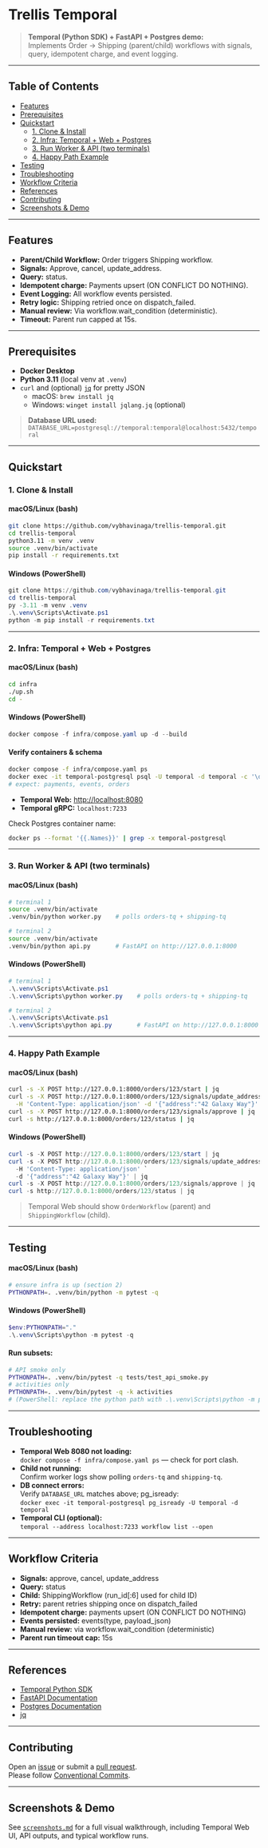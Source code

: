# Trellis Temporal

> **Temporal (Python SDK) + FastAPI + Postgres demo:**  
Implements Order → Shipping (parent/child) workflows with signals, query, idempotent charge, and event logging.

---

## Table of Contents
- [Features](#features)
- [Prerequisites](#prerequisites)
- [Quickstart](#quickstart)
  - [1. Clone & Install](#1-clone--install)
  - [2. Infra: Temporal + Web + Postgres](#2-infra-temporal--web--postgres)
  - [3. Run Worker & API (two terminals)](#3-run-worker--api-two-terminals)
  - [4. Happy Path Example](#4-happy-path-example)
- [Testing](#testing)
- [Troubleshooting](#troubleshooting)
- [Workflow Criteria](#workflow-criteria)
- [References](#references)
- [Contributing](#contributing)
- [Screenshots & Demo](#screenshots--demo)

---

## Features

- **Parent/Child Workflow:** Order triggers Shipping workflow.
- **Signals:** Approve, cancel, update_address.
- **Query:** status.
- **Idempotent charge:** Payments upsert (ON CONFLICT DO NOTHING).
- **Event Logging:** All workflow events persisted.
- **Retry logic:** Shipping retried once on dispatch_failed.
- **Manual review:** Via workflow.wait_condition (deterministic).
- **Timeout:** Parent run capped at 15s.

---

## Prerequisites

- **Docker Desktop**
- **Python 3.11** (local venv at `.venv`)
- `curl` and (optional) [`jq`](https://stedolan.github.io/jq/) for pretty JSON  
  - macOS: `brew install jq`
  - Windows: `winget install jqlang.jq` (optional)

> **Database URL used:**  
> `DATABASE_URL=postgresql://temporal:temporal@localhost:5432/temporal`

---

## Quickstart

### 1. Clone & Install

#### macOS/Linux (bash)
```bash
git clone https://github.com/vybhavinaga/trellis-temporal.git
cd trellis-temporal
python3.11 -m venv .venv
source .venv/bin/activate
pip install -r requirements.txt
```
#### Windows (PowerShell)
```powershell
git clone https://github.com/vybhavinaga/trellis-temporal.git
cd trellis-temporal
py -3.11 -m venv .venv
.\.venv\Scripts\Activate.ps1
python -m pip install -r requirements.txt
```

---

### 2. Infra: Temporal + Web + Postgres

#### macOS/Linux (bash)
```bash
cd infra
./up.sh
cd -
```
#### Windows (PowerShell)
```powershell
docker compose -f infra/compose.yaml up -d --build
```

#### Verify containers & schema
```bash
docker compose -f infra/compose.yaml ps
docker exec -it temporal-postgresql psql -U temporal -d temporal -c '\dt'
# expect: payments, events, orders
```
- **Temporal Web:** [http://localhost:8080](http://localhost:8080)
- **Temporal gRPC:** `localhost:7233`

Check Postgres container name:
```bash
docker ps --format '{{.Names}}' | grep -x temporal-postgresql
```

---

### 3. Run Worker & API (two terminals)

#### macOS/Linux (bash)
```bash
# terminal 1
source .venv/bin/activate
.venv/bin/python worker.py    # polls orders-tq + shipping-tq

# terminal 2
source .venv/bin/activate
.venv/bin/python api.py       # FastAPI on http://127.0.0.1:8000
```
#### Windows (PowerShell)
```powershell
# terminal 1
.\.venv\Scripts\Activate.ps1
.\.venv\Scripts\python worker.py    # polls orders-tq + shipping-tq

# terminal 2
.\.venv\Scripts\Activate.ps1
.\.venv\Scripts\python api.py       # FastAPI on http://127.0.0.1:8000
```
---

### 4. Happy Path Example

#### macOS/Linux (bash)
```bash
curl -s -X POST http://127.0.0.1:8000/orders/123/start | jq
curl -s -X POST http://127.0.0.1:8000/orders/123/signals/update_address \
  -H 'Content-Type: application/json' -d '{"address":"42 Galaxy Way"}' | jq
curl -s -X POST http://127.0.0.1:8000/orders/123/signals/approve | jq
curl -s http://127.0.0.1:8000/orders/123/status | jq
```
#### Windows (PowerShell)
```powershell
curl -s -X POST http://127.0.0.1:8000/orders/123/start | jq
curl -s -X POST http://127.0.0.1:8000/orders/123/signals/update_address `
  -H 'Content-Type: application/json' `
  -d '{"address":"42 Galaxy Way"}' | jq
curl -s -X POST http://127.0.0.1:8000/orders/123/signals/approve | jq
curl -s http://127.0.0.1:8000/orders/123/status | jq
```

> Temporal Web should show `OrderWorkflow` (parent) and `ShippingWorkflow` (child).

---

## Testing

#### macOS/Linux (bash)
```bash
# ensure infra is up (section 2)
PYTHONPATH=. .venv/bin/python -m pytest -q
```
#### Windows (PowerShell)
```powershell
$env:PYTHONPATH="."
.\.venv\Scripts\python -m pytest -q
```
#### Run subsets:
```bash
# API smoke only
PYTHONPATH=. .venv/bin/pytest -q tests/test_api_smoke.py
# activities only
PYTHONPATH=. .venv/bin/pytest -q -k activities
# (PowerShell: replace the python path with .\.venv\Scripts\python -m pytest ...)
```

---

## Troubleshooting

- **Temporal Web 8080 not loading:**  
  `docker compose -f infra/compose.yaml ps` — check for port clash.
- **Child not running:**  
  Confirm worker logs show polling `orders-tq` and `shipping-tq`.
- **DB connect errors:**  
  Verify `DATABASE_URL` matches above; pg_isready:  
  `docker exec -it temporal-postgresql pg_isready -U temporal -d temporal`
- **Temporal CLI (optional):**  
  `temporal --address localhost:7233 workflow list --open`

---

## Workflow Criteria

- **Signals:** approve, cancel, update_address
- **Query:** status
- **Child:** ShippingWorkflow (run_id[:6] used for child ID)
- **Retry:** parent retries shipping once on dispatch_failed
- **Idempotent charge:** payments upsert (ON CONFLICT DO NOTHING)
- **Events persisted:** events(type, payload_json)
- **Manual review:** via workflow.wait_condition (deterministic)
- **Parent run timeout cap:** 15s

---

## References

- [Temporal Python SDK](https://docs.temporal.io/dev-guide/python/introduction)
- [FastAPI Documentation](https://fastapi.tiangolo.com/)
- [Postgres Documentation](https://www.postgresql.org/docs/)
- [jq](https://stedolan.github.io/jq/)

---

## Contributing

Open an [issue](https://github.com/vybhavinaga/trellis-temporal/issues) or submit a [pull request](https://github.com/vybhavinaga/trellis-temporal/pulls).  
Please follow [Conventional Commits](https://www.conventionalcommits.org/en/v1.0.0/).

---

## Screenshots & Demo

See [`screenshots.md`](./screenshots.md) for a full visual walkthrough, including Temporal Web UI, API outputs, and typical workflow runs.
